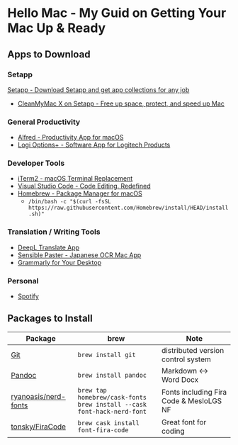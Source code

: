 # Hello Mac - My Guid on Getting Your Mac Up & Ready

## Apps to Download

### Setapp
[Setapp - Download Setapp and get app collections for any job](https://setapp.com/download)
* [CleanMyMac X on Setapp - Free up space, protect, and speed up Mac](https://setapp.com/apps/cleanmymac)

### General Productivity
* [Alfred - Productivity App for macOS](https://www.alfredapp.com/)
* [Logi Options+ - Software App for Logitech Products](https://www.logitech.com/en-us/software/logi-options-plus.html)

### Developer Tools
* [iTerm2 - macOS Terminal Replacement](https://iterm2.com/index.html)
* [Visual Studio Code - Code Editing. Redefined](https://code.visualstudio.com/)
* [Homebrew - Package Manager for macOS](https://brew.sh/)
  * `/bin/bash -c "$(curl -fsSL https://raw.githubusercontent.com/Homebrew/install/HEAD/install.sh)"`

### Translation / Writing Tools
* [DeepL Translate App](https://www.deepl.com/en/app/)
* [Sensible Paster - Japanese OCR Mac App](https://apps.apple.com/us/app/sensible-paster/id1553906835?mt=12)
* [Grammarly for Your Desktop](https://www.grammarly.com/desktop)

### Personal
* [Spotify](https://www.spotify.com/download/mac/)

## Packages to Install

| Package                                                         | brew                                                                        | Note                                    |
| --------------------------------------------------------------- | --------------------------------------------------------------------------- | --------------------------------------- |
| [Git](https://git-scm.com/)                                     | `brew install git`                                                          | distributed version control system      |
| [Pandoc](https://pandoc.org/)                                   | `brew install pandoc`                                                       | Markdown ↔︎ Word Docx                    |
| [ryanoasis/nerd-fonts](https://github.com/ryanoasis/nerd-fonts) | `brew tap homebrew/cask-fonts`<br>`brew install --cask font-hack-nerd-font` | Fonts including Fira Code & MesloLGS NF |
| [tonsky/FiraCode](https://github.com/tonsky/FiraCode)           | `brew cask install font-fira-code`                                          | Great font for coding                   |
